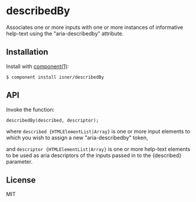
# describedBy

  Associates one or more inputs with one or more
  instances of informative help-text using the
  "aria-describedby" attribute.

## Installation

  Install with [component(1)](http://component.io):

    $ component install isner/describedBy

## API

  Invoke the function:

    describedBy(described, descriptor);

  where `described {HTMLElementList|Array}` is one or more input elements to which you wish to assign a new "aria-describedby" token,

  and `descriptor {HTMLElementList|Array}` is one or more help-text elements to be used as aria descriptors of the inputs passed in to the {described} parameter.

## License

  MIT

